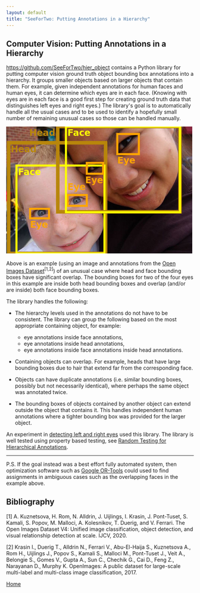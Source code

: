 ```yaml
---
layout: default
title: "SeeForTwo: Putting Annotations in a Hierarchy"
---
```


## Computer Vision: Putting Annotations in a Hierarchy

<https://github.com/SeeForTwo/hier_object> contains a Python library
for putting computer vision ground truth object bounding box
annotations into a hierarchy.  It groups smaller objects based on
larger objects that contain them.  For example, given independent
annotations for human faces and human eyes, it can determine which
eyes are in each face.  (Knowing with eyes are in each face is a good
first step for creating ground truth data that distinguishes left
eyes and right eyes.)  The library's goal is to automatically handle all
the usual cases and to be used to identify a hopefully small number of
remaining unusual cases so those can be handled manually.

![Overlapping faces](/assets/img/overlapping_faces_ab8c8a.jpg)

Above is an example (using an image and annotations from the
[Open Images Dataset](https://storage.googleapis.com/openimages/web/index.html)<sup>[1,2]</sup>)
of an unusual case where head and face bounding boxes have significant overlap.
The bounding boxes for two of the four eyes in this example are inside
both head bounding boxes and overlap (and/or are inside) both face bounding
boxes.

The library handles the following:

* The hierarchy levels used in the annotations do not have to be
  consistent. The library can group the following based on the most
  appropriate containing object, for example:
   * eye annotations inside face annotations,
   * eye annotations inside head annotations,
   * eye annotations inside face annotations inside head annotations.

* Containing objects can overlap. For example, heads that have large bounding
  boxes due to hair that extend far from the corresponding face.
  
* Objects can have duplicate annotations (i.e. similar bounding boxes,
  possibly but not necessarily identical), where perhaps the same
  object was annotated twice.
 
* The bounding boxes of objects contained by another object can extend
  outside the object that contains it. This handles independent
  human annotations where a tighter bounding box was provided for
  the larger object.

An experiment in
[detecting left and right eyes](left_right_eyes)
used this library. The library is well tested using property based testing, see [Random Testing for Hierarchical Annotations](random_testing).

---

P.S. If the goal instead was a best effort fully automated system, then optimization
software such as
[Google OR-Tools](https://developers.google.com/optimization/assignment/overview)
could used to find assignments in ambiguous cases
such as the overlapping faces in the example above. 

## Bibliography

[1] A. Kuznetsova, H. Rom, N. Alldrin, J. Uijlings, I. Krasin, J. Pont-Tuset, S. Kamali, S. Popov, M. Malloci, A. Kolesnikov, T. Duerig, and V. Ferrari.
The Open Images Dataset V4: Unified image classification, object detection, and visual relationship detection at scale.
IJCV, 2020.

[2] Krasin I., Duerig T., Alldrin N., Ferrari V., Abu-El-Haija S., Kuznetsova A., Rom H., Uijlings J., Popov S., Kamali S., Malloci M., Pont-Tuset J., Veit A., Belongie S., Gomes V., Gupta A., Sun C., Chechik G., Cai D., Feng Z., Narayanan D., Murphy K.
OpenImages: A public dataset for large-scale multi-label and multi-class image classification, 2017.

[Home](./)

